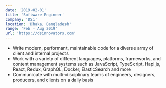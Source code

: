 ```yaml
---
date: '2019-02-01'
title: 'Software Engineer'
company: 'DSi'
location: 'Dhaka, Bangladesh'
range: 'Feb - Aug 2019'
url: 'https://dsinnovators.com'
---
```


- Write modern, performant, maintainable code for a diverse array of client and internal projects
- Work with a variety of different languages, platforms, frameworks, and content management systems such as JavaScript, TypeScript, Hapi.js, React, Redux, GraphQL, Docker, ElasticSearch and more
- Communicate with multi-disciplinary teams of engineers, designers, producers, and clients on a daily basis
